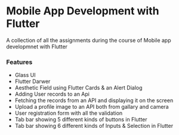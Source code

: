 # Mobile App Development with Flutter
  A collection of all the assignments during the course of Mobile 
    app developmnet with Flutter
### Features
- Glass UI 
- Flutter Darwer
- Aesthetic Field using Flutter Cards & an Alert Dialog
- Adding User records to an Api
- Fetching the records from an API and displaying it on the screen
- Upload a profile image to an API both from gallary and camera
- User registration form with all the validation
- Tab bar showing 5 different kinds of buttons in Flutter
- Tab bar showing 6 different kinds of Inputs & Selection in Flutter  
